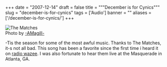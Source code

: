 
+++
date = "2007-12-14"
draft = false
title = """December is for Cynics"""
slug = "december-is-for-cynics"
tags = ['Audio']
banner = ""
aliases = ['/december-is-for-cynics/']
+++


![The Matches](http://static.mrmatt57.org/img/match.jpg)<span id="credits">  
 Photo by [-AMagill-](http://www.flickr.com/photos/amagill/176876227/)</span>

-Tis the season for some of the most awful music. Thanks to The Matches, it-s not all bad. This song has been a favorite since the first time i heard it on [radio wazee](http://wazee.org). I was also fortunate to hear them live at the Masquerade in Atlanta, GA.

<center><object classid="clsid:d27cdb6e-ae6d-11cf-96b8-444553540000" codebase="http://download.macromedia.com/pub/shockwave/cabs/flash/swflash.cab#version=6,0,40,0" height="355" width="425"><param name="width" value="425"></param><param name="height" value="355"></param><param name="wmode" value="transparent"></param><param name="src" value="http://www.youtube.com/v/i0dosqpNp6Y&rel=1"></param><embed height="355" src="http://www.youtube.com/v/i0dosqpNp6Y&rel=1" type="application/x-shockwave-flash" width="425" wmode="transparent"></embed></object>

</center>



